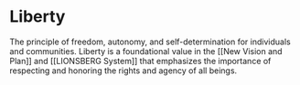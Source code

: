 # Liberty

The principle of freedom, autonomy, and self-determination for individuals and communities. Liberty is a foundational value in the [[New Vision and Plan]] and [[LIONSBERG System]] that emphasizes the importance of respecting and honoring the rights and agency of all beings.
